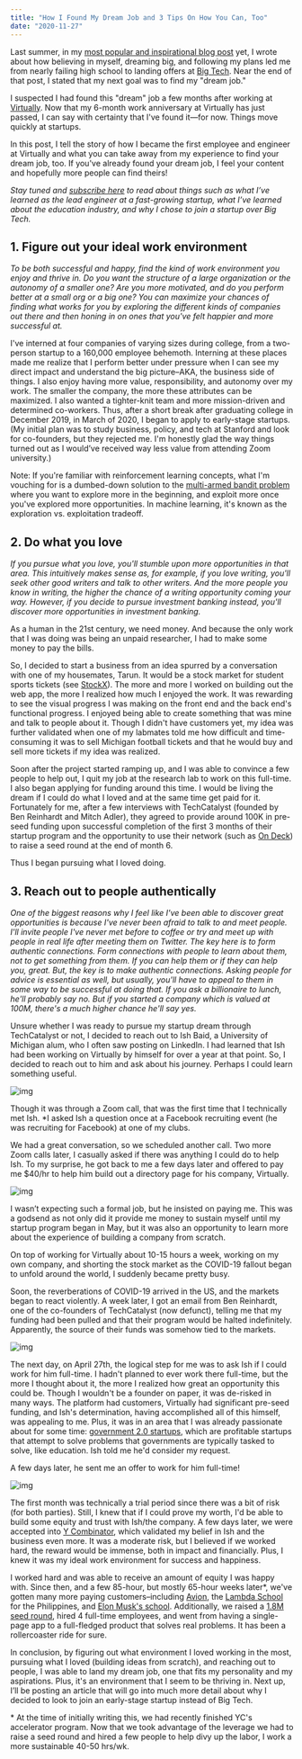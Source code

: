 ```yaml
---
title: "How I Found My Dream Job and 3 Tips On How You Can, Too"
date: "2020-11-27"
---
```


Last summer, in my [most popular and inspirational blog post](https://wesleytian.github.io/2019/gpa/) yet, I wrote about how believing in myself, dreaming big, and following my plans led me from nearly failing high school to landing offers at [Big Tech](https://en.wikipedia.org/wiki/Big_Tech). Near the end of that post, I stated that my next goal was to find my "dream job." 

I suspected I had found this "dream" job a few months after working at [Virtually](https://www.tryvirtually.com/). Now that my 6-month work anniversary at Virtually has just passed, I can say with certainty that I've found it—for now. Things move quickly at startups.

In this post, I tell the story of how I became the first employee and engineer at Virtually and what you can take away from my experience to find your dream job, too. If you've already found your dream job, I feel your content and hopefully more people can find theirs!

*Stay tuned and [subscribe here](https://buttondown.email/wesleytian) to read about things such as what I’ve learned as the lead engineer at a fast-growing startup, what I’ve learned about the education industry, and why I chose to join a startup over Big Tech.*

## 1. Figure out your ideal work environment

*To be both successful and happy, find the kind of work environment you enjoy and thrive in. Do you want the structure of a large organization or the autonomy of a smaller one? Are you more motivated, and do you perform better at a small org or a big one? You can maximize your chances of finding what works for you by exploring the different kinds of companies out there and then honing in on ones that you've felt happier and more successful at.*

I've interned at four companies of varying sizes during college, from a two-person startup to a 160,000 employee behemoth. Interning at these places made me realize that I perform better under pressure when I can see my direct impact and understand the big picture–AKA, the business side of things. I also enjoy having more value, responsibility, and autonomy over my work. The smaller the company, the more these attributes can be maximized. I also wanted a tighter-knit team and more mission-driven and determined co-workers. Thus, after a short break after graduating college in December 2019, in March of 2020, I began to apply to early-stage startups. (My initial plan was to study business, policy, and tech at Stanford and look for co-founders, but they rejected me. I'm honestly glad the way things turned out as I would’ve received way less value from attending Zoom university.)

Note: If you're familiar with reinforcement learning concepts, what I'm vouching for is a dumbed-down solution to the [multi-armed bandit problem](https://en.wikipedia.org/wiki/Multi-armed_bandit) where you want to explore more in the beginning, and exploit more once you've explored more opportunities. In machine learning, it's known as the exploration vs. exploitation tradeoff.

## 2. Do what you love

*If you pursue what you love, you'll stumble upon more opportunities in that area. This intuitively makes sense as, for example, if you love writing, you'll seek other good writers and talk to other writers. And the more people you know in writing, the higher the chance of a writing opportunity coming your way. However, if you decide to pursue investment banking instead, you'll discover more opportunities in investment banking.*
 
As a human in the 21st century, we need money. And because the only work that I was doing was being an unpaid researcher, I had to make some money to pay the bills. 

So, I decided to start a business from an idea spurred by a conversation with one of my housemates, Tarun. It would be a stock market for student sports tickets (see [StockX](https://stockx.com/)). The more and more I worked on building out the web app, the more I realized how much I enjoyed the work. It was rewarding to see the visual progress I was making on the front end and the back end's functional progress. I enjoyed being able to create something that was mine and talk to people about it. Though I didn't have customers yet, my idea was further validated when one of my labmates told me how difficult and time-consuming it was to sell Michigan football tickets and that he would buy and sell more tickets if my idea was realized.

Soon after the project started ramping up, and I was able to convince a few people to help out, I quit my job at the research lab to work on this full-time. I also began applying for funding around this time. I would be living the dream if I could do what I loved and at the same time get paid for it. Fortunately for me, after a few interviews with TechCatalyst (founded by Ben Reinhardt and Mitch Adler), they agreed to provide around 100K in pre-seed funding upon successful completion of the first 3 months of their startup program and the opportunity to use their network (such as [On Deck](https://www.beondeck.com/)) to raise a seed round at the end of month 6.

Thus I began pursuing what I loved doing.

## 3. Reach out to people authentically

*One of the biggest reasons why I feel like I've been able to discover great opportunities is because I've never been afraid to talk to and meet people. I'll invite people I've never met before to coffee or try and meet up with people in real life after meeting them on Twitter. The key here is to form authentic connections. Form connections with people to learn about them, not to get something from them. If you can help them or if they can help you, great. But, the key is to make authentic connections. Asking people for advice is essential as well, but usually, you'll have to appeal to them in some way to be successful at doing that. If you ask a billionaire to lunch, he'll probably say no. But if you started a company which is valued at 100M, there's a much higher chance he'll say yes.* 

Unsure whether I was ready to pursue my startup dream through TechCatalyst or not, I decided to reach out to Ish Baid, a University of Michigan alum, who I often saw posting on LinkedIn. I had learned that Ish had been working on Virtually by himself for over a year at that point. So, I decided to reach out to him and ask about his journey. Perhaps I could learn something useful.

![img](/posts/first-encounter-with-ish.png)

Though it was through a Zoom call, that was the first time that I technically met Ish. *I asked Ish a question once at a Facebook recruiting event (he was recruiting for Facebook) at one of my clubs.

We had a great conversation, so we scheduled another call. Two more Zoom calls later, I casually asked if there was anything I could do to help Ish. To my surprise, he got back to me a few days later and offered to pay me $40/hr to help him build out a directory page for his company, Virtually. 

![img](/posts/virtually-contract-request.png) 

I wasn’t expecting such a formal job, but he insisted on paying me. This was a godsend as not only did it provide me money to sustain myself until my startup program began in May, but it was also an opportunity to learn more about the experience of building a company from scratch.

On top of working for Virtually about 10-15 hours a week, working on my own company, and shorting the stock market as the COVID-19 fallout began to unfold around the world, I suddenly became pretty busy.

Soon, the reverberations of COVID-19 arrived in the US, and the markets began to react violently. A week later, I got an email from Ben Reinhardt, one of the co-founders of TechCatalyst (now defunct), telling me that my funding had been pulled and that their program would be halted indefinitely. Apparently, the source of their funds was somehow tied to the markets.

![img](/posts/tech-catalyst-cancelation.png)

The next day, on April 27th, the logical step for me was to ask Ish if I could work for him full-time. I hadn't planned to ever work there full-time, but the more I thought about it, the more I realized how great an opportunity this could be. Though I wouldn't be a founder on paper, it was de-risked in many ways. The platform had customers, Virtually had significant pre-seed funding, and Ish's determination, having accomplished all of this himself, was appealing to me. Plus, it was in an area that I was already passionate about for some time: [government 2.0 startups](https://www.ycombinator.com/rfs/#govt), which are profitable startups that attempt to solve problems that governments are typically tasked to solve, like education. Ish told me he'd consider my request. 

A few days later, he sent me an offer to work for him full-time! 

![img](/posts/full-time-virtually-offer.png)

The first month was technically a trial period since there was a bit of risk (for both parties). Still, I knew that if I could prove my worth, I'd be able to build some equity and trust with Ish/the company. A few days later, we were accepted into [Y Combinator](https://www.ycombinator.com/), which validated my belief in Ish and the business even more. It was a moderate risk, but I believed if we worked hard, the reward would be immense, both in impact and financially. Plus, I knew it was my ideal work environment for success and happiness.

I worked hard and was able to receive an amount of equity I was happy with. Since then, and a few 85-hour, but mostly 65-hour weeks later*, we've gotten many more paying customers–including [Avion](https://avionschool.com/), the [Lambda School](https://lambdaschool.com/) for the Philippines, and [Elon Musk's school](https://astranova.org/synthesis). Additionally, we raised a [1.8M seed round](https://www.edsurge.com/news/2020-09-28-a-shopify-for-online-schools-raises-1-75m-led-by-tiger-global), hired 4 full-time employees, and went from having a single-page app to a full-fledged product that solves real problems. It has been a rollercoaster ride for sure.

In conclusion, by figuring out what environment I loved working in the most, pursuing what I loved (building ideas from scratch), and reaching out to people, I was able to land my dream job, one that fits my personality and my aspirations. Plus, it's an environment that I seem to be thriving in. Next up, I’ll be posting an article that will go into much more detail about why I decided to look to join an early-stage startup instead of Big Tech.

\* At the time of initially writing this, we had recently finished YC's accelerator program. Now that we took advantage of the leverage we had to raise a seed round and hired a few people to help divy up the labor, I work a more sustainable 40-50 hrs/wk.